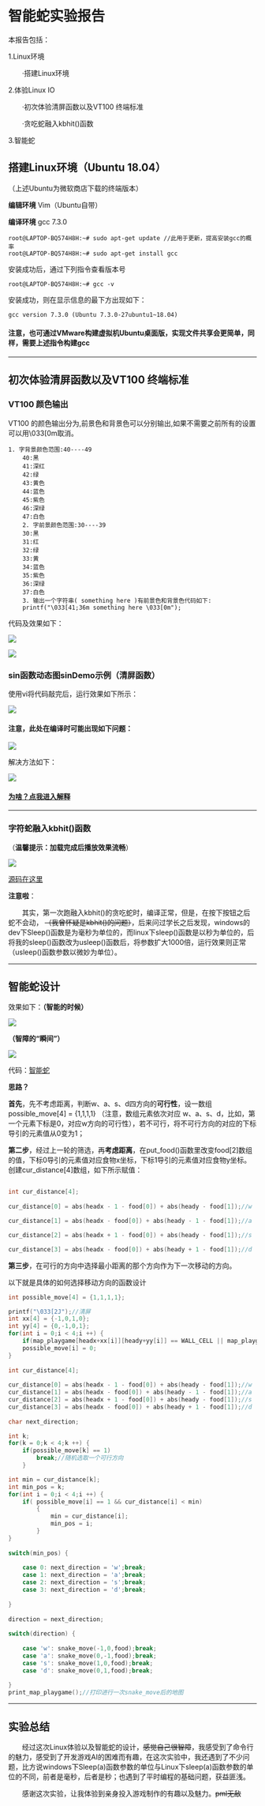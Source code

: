 # 智能蛇实验报告

本报告包括：

1.Linux环境

　　·搭建Linux环境

2.体验Linux IO

　　·初次体验清屏函数以及VT100 终端标准

　　·贪吃蛇融入kbhit()函数

3.智能蛇


## 搭建Linux环境（Ubuntu 18.04）

（上述Ubuntu为微软商店下载的终端版本）

**编辑环境** Vim（Ubuntu自带）

**编译环境** gcc 7.3.0

```
root@LAPTOP-BQ574H8H:~# sudo apt-get update //此用于更新，提高安装gcc的概率
root@LAPTOP-BQ574H8H:~# sudo apt-get install gcc
```
安装成功后，通过下列指令查看版本号
```
root@LAPTOP-BQ574H8H:~# gcc -v
```
安装成功，则在显示信息的最下方出现如下：
```
gcc version 7.3.0 (Ubuntu 7.3.0-27ubuntu1~18.04)
```

#### 注意，也可通过VMware构建虚拟机Ubuntu桌面版，实现文件共享会更简单，同样，需要上述指令构建gcc

---

## 初次体验清屏函数以及VT100 终端标准

### VT100 颜色输出

VT100 的颜色输出分为,前景色和背景色可以分别输出,如果不需要之前所有的设置可以用\033[0m取消。
```
1. 字背景颜色范围:40----49
    40:黑
    41:深红
    42:绿
    43:黄色
    44:蓝色
    45:紫色
    46:深绿
    47:白色
    2. 字前景颜色范围:30----39
    30:黑
    31:红
    32:绿
    33:黄
    34:蓝色
    35:紫色
    36:深绿
    37:白色
    3. 输出一个字符串( something here )有前景色和背景色代码如下:
    printf("\033[41;36m something here \033[0m");
```
代码及效果如下：

![](images\QQ截图20181208002140.png)

![](images\QQ截图20181208002339.png)

### sin函数动态图sinDemo示例（清屏函数）

使用vi将代码敲完后，运行效果如下所示：

![](images\sin动态.gif)

#### 注意，此处在编译时可能出现如下问题：

![](images\QQ截图20181208003202.png)

解决方法如下：

![](images\QQ截图20181208003240.png)

#### [为啥？点我进入解释](https://my.oschina.net/u/239287/blog/69028)

---

### 字符蛇融入kbhit()函数

（**温馨提示：加载完成后播放效果流畅**）

![](images\linux下贪吃蛇.gif)

[源码在这里](snake.c)

**注意啦**：

　　其实，第一次跑融入kbhit()的贪吃蛇时，编译正常，但是，在按下按钮之后蛇不会动，
~~（我曾怀疑是kbhit()的问题）~~，后来问过学长之后发现，windows的dev下Sleep()函数是为毫秒为单位的，而linux下sleep()函数是以秒为单位的，后将我的sleep()函数改为usleep()函数后，将参数扩大1000倍，运行效果则正常（usleep()函数参数以微妙为单位）。

---

## 智能蛇设计

效果如下：**（智能的时候）**

![](images\智能蛇1.gif)

**（智障的“瞬间”）**

![](images\智障蛇.gif)

代码：[智能蛇](snake_smart.c)

**思路？**

**首先**，先不考虑距离，判断w、a、s、d四方向的**可行性**，设一数组possible_move[4] = {1,1,1,1} （注意，数组元素依次对应 w、a、s、d，比如，第一个元素下标是0，对应w方向的可行性），若不可行，将不可行方向的对应的下标导引的元素值从0变为1；

**第二步**，经过上一轮的筛选，再**考虑距离**，在put_food()函数里改变food[2]数组的值，下标0导引的元素值对应食物x坐标，下标1导引的元素值对应食物y坐标。创建cur_distance[4]数组，如下所示赋值：

```c

int cur_distance[4];
		
cur_distance[0] = abs(headx - 1 - food[0]) + abs(heady - food[1]);//w

cur_distance[1] = abs(headx - food[0]) + abs(heady - 1 - food[1]);//a

cur_distance[2] = abs(headx + 1 - food[0]) + abs(heady - food[1]);//s

cur_distance[3] = abs(headx - food[0]) + abs(heady + 1 - food[1]);//d

```

**第三步**，在可行的方向中选择最小距离的那个方向作为下一次移动的方向。

以下就是具体的如何选择移动方向的函数设计

```c
int possible_move[4] = {1,1,1,1};

printf("\033[2J");//清屏 
int xx[4] = {-1,0,1,0};
int yy[4] = {0,-1,0,1};
for(int i = 0;i < 4;i ++) {
	if(map_playgame[headx+xx[i]][heady+yy[i]] == WALL_CELL || map_playgame[headx+xx[i]][heady+yy[i]] == SNAKE_BODY)
	possible_move[i] = 0;
}
		
int cur_distance[4];
		
cur_distance[0] = abs(headx - 1 - food[0]) + abs(heady - food[1]);//w
cur_distance[1] = abs(headx - food[0]) + abs(heady - 1 - food[1]);//a
cur_distance[2] = abs(headx + 1 - food[0]) + abs(heady - food[1]);//s
cur_distance[3] = abs(headx - food[0]) + abs(heady + 1 - food[1]);//d
		
char next_direction;

int k;
for(k = 0;k < 4;k ++) {
	if(possible_move[k] == 1) 
        break;//随机选取一个可行方向
	}

int min = cur_distance[k];
int min_pos = k;
for(int i = 0;i < 4;i ++) {
	if( possible_move[i] == 1 && cur_distance[i] < min) 
		{
			min = cur_distance[i];
			min_pos = i;
		}
}
		
switch(min_pos) {
			
	case 0: next_direction = 'w';break;
	case 1: next_direction = 'a';break;
	case 2: next_direction = 's';break;
	case 3: next_direction = 'd';break;
			
}
		
direction = next_direction;
		
switch(direction) {
			
	case 'w': snake_move(-1,0,food);break;
	case 'a': snake_move(0,-1,food);break;
	case 's': snake_move(1,0,food);break;
	case 'd': snake_move(0,1,food);break;
			
}
print_map_playgame();//打印进行一次snake_move后的地图 
```

---

## 实验总结

　　经过这次Linux体验以及智能蛇的设计，~~感觉自己很智障~~，我感受到了命令行的魅力，感受到了开发游戏AI的困难而有趣，在这次实验中，我还遇到了不少问题，比方说windows下Sleep(a)函数参数的单位与Linux下sleep(a)函数参数的单位的不同，前者是毫秒，后者是秒；也遇到了平时编程的基础问题，获益匪浅。

　　感谢这次实验，让我体验到亲身投入游戏制作的有趣以及魅力。~~pml无敌~~

